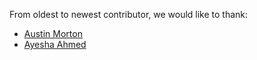 From oldest to newest contributor, we would like to thank:

- [Austin Morton](https://github.com/apmorton)
- [Ayesha Ahmed](https://github.com/ayeshaa475)
